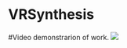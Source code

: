 # VRSynthesis 
#Video demonstrarion of work.
![]([https://github.com/ostrovoyy/VRSynthesis/blob/PA1/2023-06-07%2022-55-29.mkv](https://github.com/ostrovoyy/VRSynthesis/blob/PA1/2023-06-08%2000-05-10.mp4))
